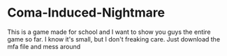 # Coma-Induced-Nightmare

This is a game made for school and I want to show you guys the entire game so far. I know it's small, but I don't freaking care. Just download the mfa file and mess around
